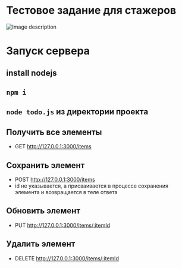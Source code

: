 # Тестовое задание для стажеров

![Image description](link-to-image)

# Запуск сервера
## install nodejs
## `npm i`
## `node todo.js` из директории проекта

## Получить все элементы
* GET http://127.0.0.1:3000/items

## Сохранить элемент
* POST http://127.0.0.1:3000/items
* id не указывается, а присваивается в процессе сохранения элемента и возвращается в теле ответа

## Обновить элемент
* PUT http://127.0.0.1:3000/items/:itemId

## Удалить элемент
* DELETE http://127.0.0.1:3000/items/:itemId
